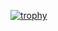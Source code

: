 [![trophy](https://github-profile-trophy.vercel.app/?username=copyleftdev&theme=onedark)](https://github.com/ryo-ma/github-profile-trophy)
